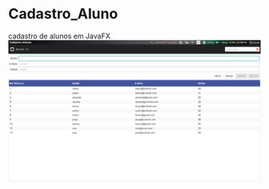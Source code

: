 # Cadastro_Aluno
cadastro de alunos em JavaFX
![alt tag](https://raw.githubusercontent.com/lucasgferreira/Cadastro_Aluno-javaFX/master/utilitarios/print.png)
